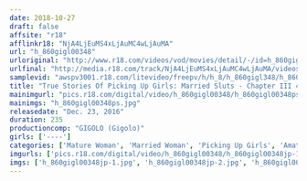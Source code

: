 ```yaml
---
date: 2018-10-27
draft: false
affsite: "r18"
afflinkr18: "NjA4LjEuMS4xLjAuMC4wLjAuMA"
url: "h_860gigl00348"
urloriginal: "http://www.r18.com/videos/vod/movies/detail/-/id=h_860gigl00348"
urlfinal: "http://media.r18.com/track/NjA4LjEuMS4xLjAuMC4wLjAuMA/videos/vod/movies/detail/-/id=h_860gigl00348"
samplevid: "awspv3001.r18.com/litevideo/freepv/h/h_8/h_860gigl348/h_860gigl348_dmb_w.mp4"
title: "True Stories Of Picking Up Girls: Married Sluts - Chapter III 4 Hours"
mainimgurl: "pics.r18.com/digital/video/h_860gigl00348/h_860gigl00348ps.jpg"
mainimgs: "h_860gigl00348ps.jpg"
releasedate: "Dec. 23, 2016"
duration: 235
productioncomp: "GIGOLO (Gigolo)"
girls: ['----']
categories: ['Mature Woman', 'Married Woman', 'Picking Up Girls', 'Amateur', 'Blowjob', 'Over 4 Hours']
imgurls: ['pics.r18.com/digital/video/h_860gigl00348/h_860gigl00348jp-1.jpg', 'pics.r18.com/digital/video/h_860gigl00348/h_860gigl00348jp-2.jpg', 'pics.r18.com/digital/video/h_860gigl00348/h_860gigl00348jp-3.jpg', 'pics.r18.com/digital/video/h_860gigl00348/h_860gigl00348jp-4.jpg', 'pics.r18.com/digital/video/h_860gigl00348/h_860gigl00348jp-5.jpg', 'pics.r18.com/digital/video/h_860gigl00348/h_860gigl00348jp-6.jpg', 'pics.r18.com/digital/video/h_860gigl00348/h_860gigl00348jp-7.jpg', 'pics.r18.com/digital/video/h_860gigl00348/h_860gigl00348jp-8.jpg', 'pics.r18.com/digital/video/h_860gigl00348/h_860gigl00348jp-9.jpg', 'pics.r18.com/digital/video/h_860gigl00348/h_860gigl00348jp-10.jpg', 'pics.r18.com/digital/video/h_860gigl00348/h_860gigl00348jp-11.jpg', 'pics.r18.com/digital/video/h_860gigl00348/h_860gigl00348jp-12.jpg', 'pics.r18.com/digital/video/h_860gigl00348/h_860gigl00348jp-13.jpg', 'pics.r18.com/digital/video/h_860gigl00348/h_860gigl00348jp-14.jpg', 'pics.r18.com/digital/video/h_860gigl00348/h_860gigl00348jp-15.jpg', 'pics.r18.com/digital/video/h_860gigl00348/h_860gigl00348jp-16.jpg', 'pics.r18.com/digital/video/h_860gigl00348/h_860gigl00348jp-17.jpg', 'pics.r18.com/digital/video/h_860gigl00348/h_860gigl00348jp-18.jpg', 'pics.r18.com/digital/video/h_860gigl00348/h_860gigl00348jp-19.jpg', 'pics.r18.com/digital/video/h_860gigl00348/h_860gigl00348jp-20.jpg']
imgs: ['h_860gigl00348jp-1.jpg', 'h_860gigl00348jp-2.jpg', 'h_860gigl00348jp-3.jpg', 'h_860gigl00348jp-4.jpg', 'h_860gigl00348jp-5.jpg', 'h_860gigl00348jp-6.jpg', 'h_860gigl00348jp-7.jpg', 'h_860gigl00348jp-8.jpg', 'h_860gigl00348jp-9.jpg', 'h_860gigl00348jp-10.jpg', 'h_860gigl00348jp-11.jpg', 'h_860gigl00348jp-12.jpg', 'h_860gigl00348jp-13.jpg', 'h_860gigl00348jp-14.jpg', 'h_860gigl00348jp-15.jpg', 'h_860gigl00348jp-16.jpg', 'h_860gigl00348jp-17.jpg', 'h_860gigl00348jp-18.jpg', 'h_860gigl00348jp-19.jpg', 'h_860gigl00348jp-20.jpg']
---
```

